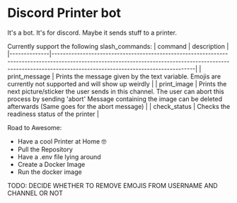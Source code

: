 # Discord Printer bot 

It's a bot. It's for discord. Maybe it sends stuff to a printer.

Currently support the following slash_commands: 
| command      | description                                                                                                                                                                                                  |
|--------------|--------------------------------------------------------------------------------------------------------------------------------------------------------------------------------------------------------------|
| print_message   | Prints the message given by the text variable.  Emojis are currently not supported and will show up weirdly                                                                                                     |
| print_image  | Prints the next picture/sticker the user sends in this channel. The user can abort this process by sending 'abort'  Message containing the image can be deleted afterwards (Same goes for the abort message) |
| check_status | Checks the readiness status of the printer                                                                                                                                                                   |

Road to Awesome:

- Have a cool Printer at Home 🤓
- Pull the Repository
- Have a .env file lying around
- Create a Docker Image
- Run the docker image





TODO: DECIDE WHETHER TO REMOVE EMOJIS FROM USERNAME AND CHANNEL OR NOT 